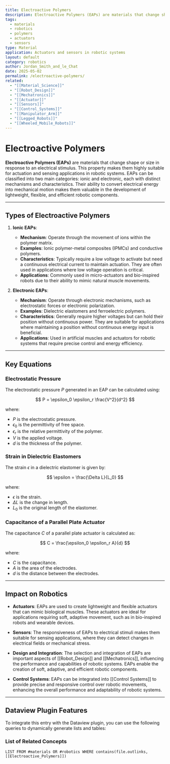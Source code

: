 ```yaml
---
title: Electroactive Polymers
description: Electroactive Polymers (EAPs) are materials that change shape or size in response to an electrical stimulus, making them useful for actuation and sensing in robotic systems.
tags:
  - materials
  - robotics
  - polymers
  - actuators
  - sensors
type: Material
application: Actuators and sensors in robotic systems
layout: default
category: robotics
author: Jordan_Smith_and_le_Chat
date: 2025-05-02
permalink: /electroactive-polymers/
related:
  - "[[Material_Science]]"
  - "[[Robot_Design]]"
  - "[[Mechatronics]]"
  - "[[Actuator]]"
  - "[[Sensors]]"
  - "[[Control_Systems]]"
  - "[[Manipulator_Arm]]"
  - "[[Legged_Robots]]"
  - "[[Wheeled_Mobile_Robots]]"
---
```


# Electroactive Polymers

**Electroactive Polymers (EAPs)** are materials that change shape or size in response to an electrical stimulus. This property makes them highly suitable for actuation and sensing applications in robotic systems. EAPs can be classified into two main categories: ionic and electronic, each with distinct mechanisms and characteristics. Their ability to convert electrical energy into mechanical motion makes them valuable in the development of lightweight, flexible, and efficient robotic components.

---

## Types of Electroactive Polymers

1. **Ionic EAPs**:
   - **Mechanism**: Operate through the movement of ions within the polymer matrix.
   - **Examples**: Ionic polymer-metal composites (IPMCs) and conductive polymers.
   - **Characteristics**: Typically require a low voltage to activate but need a continuous electrical current to maintain actuation. They are often used in applications where low voltage operation is critical.
   - **Applications**: Commonly used in micro-actuators and bio-inspired robots due to their ability to mimic natural muscle movements.

2. **Electronic EAPs**:
   - **Mechanism**: Operate through electronic mechanisms, such as electrostatic forces or electronic polarization.
   - **Examples**: Dielectric elastomers and ferroelectric polymers.
   - **Characteristics**: Generally require higher voltages but can hold their position without continuous power. They are suitable for applications where maintaining a position without continuous energy input is beneficial.
   - **Applications**: Used in artificial muscles and actuators for robotic systems that require precise control and energy efficiency.

---

## Key Equations

### Electrostatic Pressure

The electrostatic pressure $P$ generated in an EAP can be calculated using:

$$
P = \epsilon_0 \epsilon_r \frac{V^2}{d^2}
$$

where:
- $P$ is the electrostatic pressure.
- $\epsilon_0$ is the permittivity of free space.
- $\epsilon_r$ is the relative permittivity of the polymer.
- $V$ is the applied voltage.
- $d$ is the thickness of the polymer.

### Strain in Dielectric Elastomers

The strain $\epsilon$ in a dielectric elastomer is given by:

$$
\epsilon = \frac{\Delta L}{L_0}
$$

where:
- $\epsilon$ is the strain.
- $\Delta L$ is the change in length.
- $L_0$ is the original length of the elastomer.

### Capacitance of a Parallel Plate Actuator

The capacitance $C$ of a parallel plate actuator is calculated as:

$$
C = \frac{\epsilon_0 \epsilon_r A}{d}
$$

where:
- $C$ is the capacitance.
- $A$ is the area of the electrodes.
- $d$ is the distance between the electrodes.

---

## Impact on Robotics

- **Actuators**: EAPs are used to create lightweight and flexible actuators that can mimic biological muscles. These actuators are ideal for applications requiring soft, adaptive movement, such as in bio-inspired robots and wearable devices.
  <br>

- **Sensors**: The responsiveness of EAPs to electrical stimuli makes them suitable for sensing applications, where they can detect changes in electrical fields or mechanical stress.
  <br>

- **Design and Integration**: The selection and integration of EAPs are important aspects of [[Robot_Design]] and [[Mechatronics]], influencing the performance and capabilities of robotic systems. EAPs enable the creation of soft, adaptive, and efficient robotic components.
  <br>

- **Control Systems**: EAPs can be integrated into [[Control Systems]] to provide precise and responsive control over robotic movements, enhancing the overall performance and adaptability of robotic systems.
  <br>

---

## Dataview Plugin Features

To integrate this entry with the Dataview plugin, you can use the following queries to dynamically generate lists and tables:

### List of Related Concepts

```dataview
LIST FROM #materials OR #robotics WHERE contains(file.outlinks, [[Electroactive_Polymers]])
